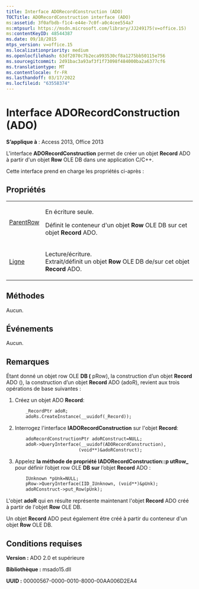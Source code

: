```yaml
---
title: Interface ADORecordConstruction (ADO)
TOCTitle: ADORecordConstruction interface (ADO)
ms:assetid: 3f0afbdb-f1c4-e44e-7c0f-a0c4cee554a7
ms:mtpsurl: https://msdn.microsoft.com/library/JJ249175(v=office.15)
ms:contentKeyID: 48544387
ms.date: 09/18/2015
mtps_version: v=office.15
ms.localizationpriority: medium
ms.openlocfilehash: 63df2070c7b2eca993530cf8a1275bb50115e756
ms.sourcegitcommit: 2d91bac3a93af3f1f73098f484000ba2a6377cf6
ms.translationtype: MT
ms.contentlocale: fr-FR
ms.lasthandoff: 03/17/2022
ms.locfileid: "63558374"
---
```

# <a name="adorecordconstruction-interface-ado"></a>Interface ADORecordConstruction (ADO)


**S’applique à** : Access 2013, Office 2013

L'interface **ADORecordConstruction** permet de créer un objet **Record** ADO à partir d'un objet **Row** OLE DB dans une application C/C++.

Cette interface prend en charge les propriétés ci-après :

## <a name="properties"></a>Propriétés

<table>
<colgroup>
<col />
<col />
</colgroup>
<tbody>
<tr class="odd">
<td><p><a href="parentrow-property-ado.md">ParentRow</a></p></td>
<td><p>En écriture seule.<br />

Définit le conteneur d'un objet <strong>Row</strong> OLE DB sur cet objet <strong>Record</strong> ADO.</p></td>
</tr>
<tr class="even">
<td><p><a href="row-property-ado.md">Ligne</a></p></td>
<td><p>Lecture/écriture.<br />
 Extrait/définit un objet <strong>Row</strong> OLE DB de/sur cet objet <strong>Record</strong> ADO.</p></td>
</tr>
</tbody>
</table>


## <a name="methods"></a>Méthodes

Aucun.

## <a name="events"></a>Événements

Aucun.

## <a name="remarks"></a>Remarques

Étant donné un objet row OLE **DB (** pRow), la construction d’un objet **Record** ADO (), la construction d’un objet **Record** ADO (adoR), revient aux trois opérations de base suivantes :

1.  Créez un objet ADO **Record**:
    
    ```vb
        _RecordPtr adoR;
        adoRs.CreateInstance(__uuidof(_Record));
    ```

2.  Interrogez l'interface **IADORecordConstruction** sur l'objet **Record**:
    
    ```vb
        adoRecordConstructionPtr adoRConstruct=NULL;
        adoR->QueryInterface(__uuidof(ADORecordConstruction),
                            (void**)&adoRConstruct);
    ```

3.  Appelez **la méthode de propriété IADORecordConstruction::p utRow\_** pour définir l’objet row OLE **DB sur** l’objet **Record** ADO :
    
    ```vb
        IUnknown *pUnk=NULL;
        pRow->QueryInterface(IID_IUnknown, (void**)&pUnk);
        adoRConstruct->put_Row(pUnk);
    ```
    
L'objet **adoR** qui en résulte représente maintenant l'objet **Record** ADO créé à partir de l'objet **Row** OLE DB.

Un objet **Record** ADO peut également être créé à partir du conteneur d'un objet **Row** OLE DB.

## <a name="requirements"></a>Conditions requises

**Version :** ADO 2.0 et supérieure

**Bibliothèque :** msado15.dll

**UUID :** 00000567-0000-0010-8000-00AA006D2EA4


